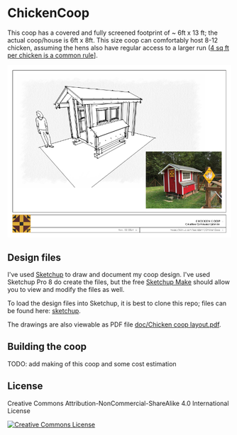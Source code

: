ChickenCoop
===========

This coop has a covered and fully screened footprint of ~ 6ft x 13 ft; the actual coop/house is 6ft x 8ft. This size coop can comfortably host 8-12 chicken, assuming the hens also have regular access to a larger run ([4 sq ft per chicken is a common rule](http://www.backyardchickens.com/t/34001/coop-and-run-sq-feet-per-chicken)].

![Chicken coop overview](img/ChickenCoop_cover.png)

## Design files
I've used [Sketchup](http://www.sketchup.com/) to draw and document my coop design. I've used Sketchup Pro 8 do create the files, but the free [Sketchup Make](http://www.sketchup.com/products/sketchup-make) should allow you to view and modify the files as well.

To load the design files into Sketchup, it is best to clone this repo; files can be found here: [sketchup](tree/master/sketchup).

The drawings are also viewable as PDF file [doc/Chicken coop layout.pdf](blob/master/doc/Chicken%20coop%20layout.pdf?raw=true).

## Building the coop
TODO: add making of this coop and some cost estimation

## License
Creative Commons Attribution-NonCommercial-ShareAlike 4.0 International License

[![Creative Commons License](https://i.creativecommons.org/l/by-nc-sa/4.0/88x31.png)](http://creativecommons.org/licenses/by-nc-sa/4.0/)
